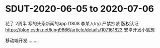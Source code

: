 # SDUT-2020-06-05 to 2020-07-06
花了 2周半 写的头条新闻的app (1808 李某人lry)
严禁抄袭 版权认证
https://blog.csdn.net/king9666/article/details/107161823 安卓开发小感想

移动端开发.........
